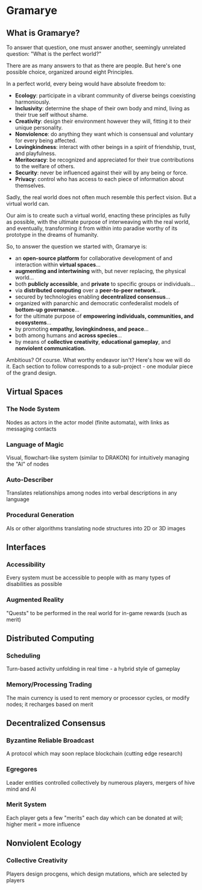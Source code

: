 # Gramarye

## What is Gramarye?

To answer that question, one must answer another, seemingly unrelated question: "What is the perfect world?"

There are as many answers to that as there are people. But here's one possible choice, organized around eight Principles.

In a perfect world, every being would have absolute freedom to:

- **Ecology**: participate in a vibrant community of diverse beings coexisting harmoniously.
- **Inclusivity**: determine the shape of their own body and mind, living as their true self without shame.
- **Creativity**: design their environment however they will, fitting it to their unique personality.
- **Nonviolence**: do anything they want which is consensual and voluntary for every being affected.
- **Lovingkindness**: interact with other beings in a spirit of friendship, trust, and playfulness.
- **Meritocracy**: be recognized and appreciated for their true contributions to the welfare of others.
- **Security**: never be influenced against their will by any being or force.
- **Privacy**: control who has access to each piece of information about themselves.

Sadly, the real world does not often much resemble this perfect vision. But a virtual world can.

Our aim is to create such a virtual world, enacting these principles as fully as possible, with the ultimate purpose of interweaving with the real world, and eventually, transforming it from within into paradise worthy of its prototype in the dreams of humanity.

So, to answer the question we started with, Gramarye is:

- an **open-source platform** for collaborative development of and interaction within **virtual spaces**...
- **augmenting and intertwining** with, but never replacing, the physical world...
- both **publicly accessible**, and **private** to specific groups or individuals...
- via **distributed computing** over a **peer-to-peer network**...
- secured by technologies enabling **decentralized consensus**...
- organized with panarchic and democratic confederalist models of **bottom-up governance**...
- for the ultimate purpose of **empowering individuals, communities, and ecosystems**...
- by promoting **empathy, lovingkindness, and peace**...
- both among humans and **across species**...
- by means of **collective creativity**, **educational gameplay**, and **nonviolent communication.**

Ambitious? Of course. What worthy endeavor isn't? Here's how we will do it. Each section to follow corresponds to a sub-project - one modular piece of the grand design.

## Virtual Spaces
### The Node System
Nodes as actors in the actor model (finite automata), with links as messaging contacts
### Language of Magic
Visual, flowchart-like system (similar to DRAKON) for intuitively managing the "AI" of nodes
### Auto-Describer
Translates relationships among nodes into verbal descriptions in any language
### Procedural Generation
AIs or other algorithms translating node structures into 2D or 3D images

## Interfaces
### Accessibility
Every system must be accessible to people with as many types of disabilities as possible
### Augmented Reality
"Quests" to be performed in the real world for in-game rewards (such as merit)

## Distributed Computing
### Scheduling
Turn-based activity unfolding in real time - a hybrid style of gameplay
### Memory/Processing Trading
The main currency is used to rent memory or processor cycles, or modify nodes; it recharges based on merit

## Decentralized Consensus
### Byzantine Reliable Broadcast
A protocol which may soon replace blockchain (cutting edge research)
### Egregores
Leader entities controlled collectively by numerous players, mergers of hive mind and AI
### Merit System
Each player gets a few "merits" each day which can be donated at will; higher merit = more influence

## Nonviolent Ecology
### Collective Creativity
Players design procgens, which design mutations, which are selected by players